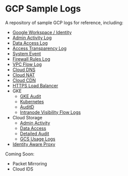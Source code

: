 # GCP Sample Logs 
A repository of sample GCP logs for reference, including:
- [Google Workspace / Identity](https://github.com/y4nben/gcp-sample-logs/blob/main/workspace_identity.log)
- [Admin Activity Log](https://github.com/y4nben/gcp-sample-logs/blob/main/admin_activity.log) 
- [Data Access Log](https://github.com/y4nben/gcp-sample-logs/blob/main/data_access.log)
- [Access Transparency Log](https://github.com/y4nben/gcp-sample-logs/blob/main/access_transparency.log)
- [System Event](https://github.com/y4nben/gcp-sample-logs/blob/main/system_event.log)
- [Firewall Rules Log](https://github.com/y4nben/gcp-sample-logs/blob/main/firewall_rule.log) 
- [VPC Flow Log](https://github.com/y4nben/gcp-sample-logs/blob/main/vpc_flow.log)
- [Cloud DNS](https://github.com/y4nben/gcp-sample-logs/blob/main/cloud_dns.log) 
- [Cloud NAT](https://github.com/y4nben/gcp-sample-logs/blob/main/cloud_nat.log) 
- [Cloud CDN](https://github.com/y4nben/gcp-sample-logs/blob/main/cloud_cdn.log)
- [HTTPS Load Balancer](https://github.com/y4nben/gcp-sample-logs/blob/main/https_load_balancer.log) 
- GKE 
  - [GKE Audit](https://github.com/y4nben/gcp-sample-logs/blob/main/gke_audit.log)
  - [Kubernetes](https://github.com/y4nben/gcp-sample-logs/blob/main/gke_k8s.log) 
  - [AuditD](https://github.com/y4nben/gcp-sample-logs/blob/main/gke_auditD.log) 
  - [Intranode Visibility Flow Logs](https://github.com/y4nben/gcp-sample-logs/blob/main/gke_intranode_visibility.log)
- Cloud Storage 
  - [Admin Activity](https://github.com/y4nben/gcp-sample-logs/blob/main/gcs_admin_activity.log)
  - [Data Access](https://github.com/y4nben/gcp-sample-logs/blob/main/gcs_data_access.log)
  - [Detailed Audit](https://github.com/y4nben/gcp-sample-logs/blob/main/gcs_detailed_access.log) 
  - [GCS Usage Logs](https://github.com/y4nben/gcp-sample-logs/blob/main/gcs_usage.log)
- [Identity Aware Proxy](https://github.com/y4nben/gcp-sample-logs/blob/main/identity_aware_proxy.log)


Coming Soon:
- Packet Mirroring
- Cloud IDS